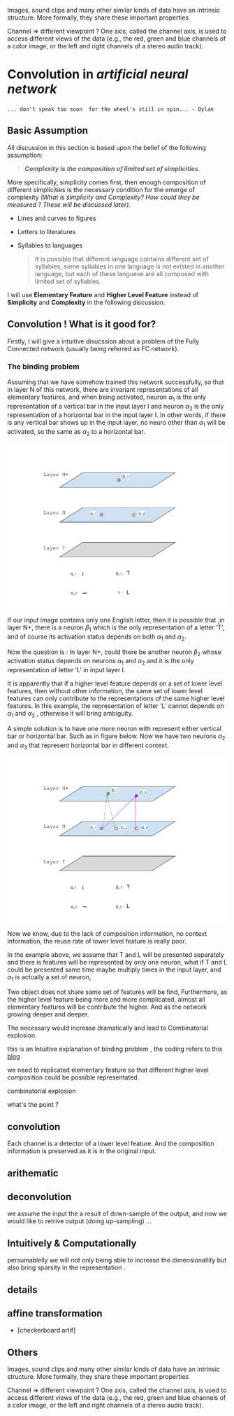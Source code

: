 
Images, sound clips and many other similar kinds of data have an intrinsic structure. More formally, they share these important properties

Channel ⇒ different viewpoint ?
One axis, called the channel axis, is used to access different views of the data (e.g., the red, green and blue channels of a color image, or the left and right channels of a stereo audio track).


# Convolution in *artificial neural network*
`... don't speak too soon  for the wheel's still in spin... - Dylan`

## Basic Assumption
All discussion in this section is based upon the belief of the following assumption:

> **_Complexity is the composition of limited set of simplicities_**.

More specifically, simplicity comes first, then enough composition of different simplicities is the necessary condition for the emerge of complexity *(What is simplicity and Complexity? How could they be measured ? These will be discussed later)*.

- Lines and curves to figures
- Letters to literatures
- Syllables to languages  

  > It is possible that different language contains different set of syllables, some syllables in one language is not existed in another language, but each of these languese are all composed with limited set of syllables.

I will use **Elementary Feature** and **Higher Level Feature** instead of **Simplicity** and **Complexity** in the following discussion.

## Convolution ! What is it good for?

Firstly, I will give a intuitive disucssion about a problem of the Fully Connected network (usually being referred as FC network).
### The binding problem
Assuming that we have somehow trained this network successfully, so that in layer N of this network, there are invariant representations of all elementary features, and when being activated, neuron $\alpha_1$  is the only representation of a vertical bar in the input layer I and neuron $\alpha_2$ is the only representation of a horizontal bar in the input layer I.  In other words, if there is any vertical bar shows up in the input layer, no neuro other than $\alpha_1$ will be activated, so the same as $\alpha_2$ to a horizontal bar.

![binding_1](../imgs/binding_1.png)


If our input image contains only one English letter, then it is possible that ,in layer N+, there is a neuron $\beta_1$ which is the only representation of a letter ‘T’, and of course its activation status depends on both $\alpha_1$ and $\alpha_2$.

Now the question is : In layer N+, could there be another neuron $\beta_2$ whose activation status depends on neurons $\alpha_1$ and $\alpha_2$ and it is the only representation of letter ‘L’ in input layer I.

It is apparently that if a higher level feature depends on a set of lower level features, then without other information, the same set of lower level features can only contribute to the representations of the same higher level features. In this example, the representation of letter ‘L’ cannot depends on  $\alpha_1$ and $\alpha_2$ , otherwise it will bring ambiguity.

A simple solution is to have one more neuron with represent either vertical bar or horizontal bar.  Such as in figure below. Now we have two neurons $\alpha_2$ and $\alpha_3$ that represent horizontal bar in different context.

![binding_2](../imgs/binding_2.png)

Now we know, due to the lack of composition information, no context information,  the reuse rate of lower level feature is really poor.

In the example above, we assume that T and L will be presented separately and there is features will be represented by only one neuron,  what if T and L could be presented same time maybe multiply times in the input layer, and $\alpha_1$ is actually a set of neuron,


Two object does not share same set of features will be find,
Furthermore,  as the higher level feature being more and more complicated, almost all elementary features will be contribute the higher.  And as the network growing deeper and deeper.


The necessary would increase dramatically and lead to Combinatorial explosion.


this is an Intuitive explanation of binding problem ,
the coding refers to this [blog](../Intelligence/intelligence.md)


we need to replicated elementary feature so that different higher level composition could be possible representated.

combinatorial explosion

what's the point ?

## convolution
Each channel is a detector of a lower level feature.  And the composition information is preserved as it is in the original input. 

## arithematic

## deconvolution
we assume the input the a result of down-sample of the output, and now we would like to retrive output (doing up-sampling) ...


## Intuitively & Computationally

persumablelly we will not only being able to increase the dimensionallity but also bring sparsity in the representation .
## details

## affine transformation
- [checkerboard artif]





## **Others**

Images, sound clips and many other similar kinds of data have an intrinsic structure. More formally, they share these important properties

Channel ⇒ different viewpoint ?
One axis, called the channel axis, is used to access different views of the data (e.g., the red, green and blue channels of a color image, or the left and right channels of a stereo audio track).

[^fn1]:http://www.quotedb.com/quotes/2112
